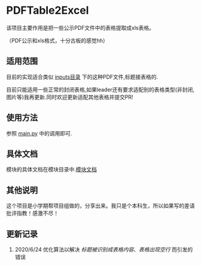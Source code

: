 # PDFTable2Excel
该项目主要作用是把一些公示PDF文件中的表格提取成xls表格。

（PDF公示和xls格式，十分古板的感觉hh）

## 适用范围
目前的实现适合类似 [inputs目录](inputs) 下的这种PDF文件,标题接表格的.

目前只能适用一些正常的封闭表格,如果leader还有要求适配别的表格类型(非封闭, 图片等)我再更新.同时欢迎更新适配其他表格并提交PR!

## 使用方法
参照 [main.py](main.py) 中的调用即可.

## 具体文档
模块的具体文档在模块目录中.[模块文档](./PDFExtractor/README.md)

## 其他说明
这个项目是小学期帮项目组做的，分享出来。我只是个本科生，所以如果写的差请批评指教！感激不尽！

## 更新记录
1. 2020/6/24 优化算法以解决 *标题被识别成表格内容*、*表格出现空行* 而引发的错误
